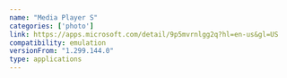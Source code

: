 ```yaml
---
name: "Media Player S"
categories: ['photo']
link: https://apps.microsoft.com/detail/9p5mvrnlgg2q?hl=en-us&gl=US
compatibility: emulation
versionFrom: "1.299.144.0"
type: applications
---
```


